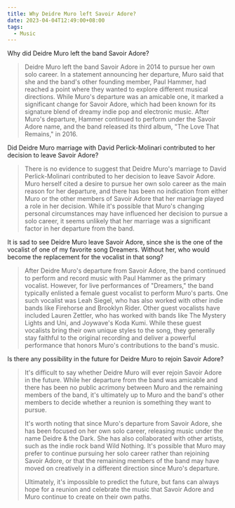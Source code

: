 ```yaml
---
title: Why Deidre Muro left Savoir Adore?
date: 2023-04-04T12:49:00+08:00
tags:
  - Music
---
```

Why did Deidre Muro left the band Savoir Adore?

> Deidre Muro left the band Savoir Adore in 2014 to pursue her own solo career. In a statement announcing her departure, Muro said that she and the band's other founding member, Paul Hammer, had reached a point where they wanted to explore different musical directions. While Muro's departure was an amicable one, it marked a significant change for Savoir Adore, which had been known for its signature blend of dreamy indie pop and electronic music. After Muro's departure, Hammer continued to perform under the Savoir Adore name, and the band released its third album, "The Love That Remains," in 2016.

Did Deidre Muro marriage with David Perlick-Molinari contributed to her decision to leave Savoir Adore?

> There is no evidence to suggest that Deidre Muro's marriage to David Perlick-Molinari contributed to her decision to leave Savoir Adore. Muro herself cited a desire to pursue her own solo career as the main reason for her departure, and there has been no indication from either Muro or the other members of Savoir Adore that her marriage played a role in her decision. While it's possible that Muro's changing personal circumstances may have influenced her decision to pursue a solo career, it seems unlikely that her marriage was a significant factor in her departure from the band.

It is sad to see Deidre Muro leave Savoir Adore, since she is the one of the vocalist of one of my favorite song Dreamers. Without her, who would become the replacement for the vocalist in that song?

> After Deidre Muro's departure from Savoir Adore, the band continued to perform and record music with Paul Hammer as the primary vocalist. However, for live performances of "Dreamers," the band typically enlisted a female guest vocalist to perform Muro's parts. One such vocalist was Leah Siegel, who has also worked with other indie bands like Firehorse and Brooklyn Rider. Other guest vocalists have included Lauren Zettler, who has worked with bands like The Mystery Lights and Uni, and Joywave's Koda Kumi. While these guest vocalists bring their own unique styles to the song, they generally stay faithful to the original recording and deliver a powerful performance that honors Muro's contributions to the band's music.

Is there any possibility in the future for Deidre Muro to rejoin Savoir Adore?

> It's difficult to say whether Deidre Muro will ever rejoin Savoir Adore in the future. While her departure from the band was amicable and there has been no public acrimony between Muro and the remaining members of the band, it's ultimately up to Muro and the band's other members to decide whether a reunion is something they want to pursue.
> 
> It's worth noting that since Muro's departure from Savoir Adore, she has been focused on her own solo career, releasing music under the name Deidre & the Dark. She has also collaborated with other artists, such as the indie rock band Wild Nothing. It's possible that Muro may prefer to continue pursuing her solo career rather than rejoining Savoir Adore, or that the remaining members of the band may have moved on creatively in a different direction since Muro's departure.
> 
> Ultimately, it's impossible to predict the future, but fans can always hope for a reunion and celebrate the music that Savoir Adore and Muro continue to create on their own paths.